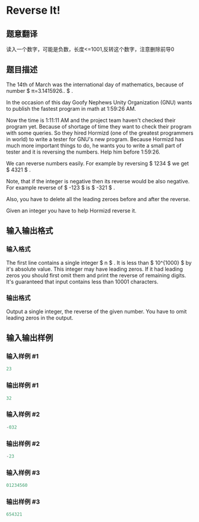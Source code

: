 # Reverse It!

## 题意翻译

读入一个数字，可能是负数，长度<=1001,反转这个数字，注意删除前导0

## 题目描述

The 14th of March was the international day of mathematics, because of number $ π=3.1415926.. $ .

In the occasion of this day Goofy Nephews Unity Organization (GNU) wants to publish the fastest program in math at 1:59:26 AM.

Now the time is 1:11:11 AM and the project team haven't checked their program yet. Because of shortage of time they want to check their program with some queries. So they hired Hormizd (one of the greatest programmers in world) to write a tester for GNU's new program. Because Hormizd has much more important things to do, he wants you to write a small part of tester and it is reversing the numbers. Help him before 1:59:26.

We can reverse numbers easily. For example by reversing $ 1234 $ we get $ 4321 $ .

Note, that if the integer is negative then its reverse would be also negative. For example reverse of $ -123 $ is $ -321 $ .

Also, you have to delete all the leading zeroes before and after the reverse.

Given an integer you have to help Hormizd reverse it.

## 输入输出格式

### 输入格式

The first line contains a single integer $ n $ . It is less than $ 10^{1000} $ by it's absolute value. This integer may have leading zeros. If it had leading zeros you should first omit them and print the reverse of remaining digits. It's guaranteed that input contains less than 10001 characters.

### 输出格式

Output a single integer, the reverse of the given number. You have to omit leading zeros in the output.

## 输入输出样例

### 输入样例 #1

```cpp
23

```
### 输出样例 #1

```cpp
32

```
### 输入样例 #2

```cpp
-032

```
### 输出样例 #2

```cpp
-23

```
### 输入样例 #3

```cpp
01234560

```
### 输出样例 #3

```cpp
654321

```

